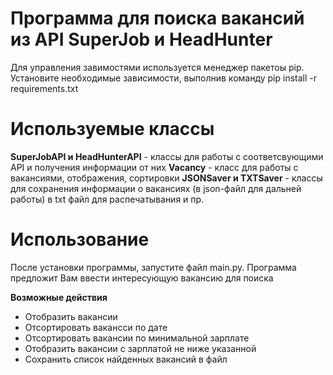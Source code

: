 # Программа для поиска вакансий из API SuperJob и HeadHunter

Для управления завимостями используется менеджер пакетоы pip. Установите необходимые зависимости, выполнив команду pip install -r requirements.txt

# Используемые классы

**SuperJobAPI и HeadHunterAPI** - классы для работы с соответсвующими API и получения информации от них
**Vacancy** - класс для работы с вакансиями, отображения, сортировки
**JSONSaver и TXTSaver** - классы для сохранения информации о вакансиях (в json-файл для дальней работы) в txt файл для распечатывания и пр.

# Использование

После установки программы, запустите файл main.py.
Программа предложит Вам ввести интересующую вакансию для поиска

**Возможные действия**
* Отобразить вакансии
* Отсортировать вакансси по дате
* Отсортировать вакансии по минимальной зарплате
* Отобразить вакансии с зарплатой не ниже указанной
* Сохранить список найденных вакансий в файл

